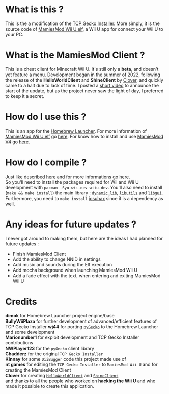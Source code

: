 # What is this ?
This is the a modification of the [TCP Gecko Installer](https://github.com/BullyWiiPlaza/tcpgecko). More simply, it is the source code of [MamiesMod Wii U.elf](http://nt-games-site.000webhostapp.com/other-1/mamiesmod-wii-u-app.html), a Wii U app for connect your Wii U to your PC.

# What is the MamiesMod Client ?
This is a cheat client for Minecraft Wii U. It's still only a **beta**, and doesn't yet feature a menu. Development began in the summer of 2022, following the release of the **HelloWorldClient** and **ShineClient** by [Clover](https://github.com/u08614s), and quickly came to a halt due to lack of time. I posted a [short video](https://youtu.be/VoVjL6O96Ws?si=GK3XQpc5Hvqj3CJg) to announce the start of the update, but as the project never saw the light of day, I preferred to keep it a secret.

# How do I use this ?
This is an app for the [Homebrew Launcher](https://github.com/dimok789/homebrew_launcher). For more information of [MamiesMod Wii U.elf](http://nt-games-site.000webhostapp.com/other-1/mamiesmod-wii-u-app.html) go [here](http://nt-games-site.000webhostapp.com/other-1/mamiesmod-wii-u-app.html). For know how to install and use [MamiesMod V4](https://youtu.be/BZxRxmEmlrw) go [here](https://www.youtube.com/c/ntgamesytb/).

# How do I compile ? 
Just like described [here](https://github.com/dimok789/homebrew_launcher/blob/master/README.md#building-the-homebrew-launcher) and for more informations go [here](https://wiiubrew.org/wiki/Main_Page).    
So you'll need to install the packages required for Wii and Wii U development with `pacman -Syu wii-dev wiiu-dev`. You'll also need to install (`make && make install`) the main library : [`dynamic_lib`](https://github.com/Maschell/dynamic_libs), [`libutils`](https://github.com/Maschell/libutils) and [`libgui`](https://github.com/Maschell/libgui).    
Furthermore, you need to `make install` [iosuhax](https://github.com/dimok789/libiosuhax) since it is a dependency as well.

# Any ideas for future updates ?
I never got around to making them, but here are the ideas I had planned for future updates :    
- Finish MamiesMod Client    
- Add the ability to change NNID in settings    
- Add music and sounds during the Elf execution    
- Add mocha background when launching MamiesMod Wii U    
- Add a fade effect with the text, when entering and exiting MamiesMod Wii U    

# Credits
**dimok** for Homebrew Launcher project engine/base  
**BullyWiiPlaza** for further development of advanced/efficient features of TCP Gecko Installer 
**wj44** for porting [`pyGecko`](https://github.com/wiiudev/pyGecko) to the Homebrew Launcher and some development  
**Marionumber1** for exploit development and TCP Gecko Installer contributions  
**NWPlayer123** for the `pyGecko` client library  
**Chadderz** for the original `TCP Gecko Installer`  
**Kinnay** for some `DiiBugger` code this project made use of  
**nt games** for editing the `TCP Gecko Installer` to `MamiesMod Wii U` and for creating the MamiesMod Client    
**Clover** for creating [`HelloWorldClient`](https://github.com/u08614s/HelloWorldDrawtextSample) and [`ShineClient`](https://github.com/u08614s/ShineClient)    
and thanks to all the people who worked on **hacking the Wii U** and who made it possible to create this application.
